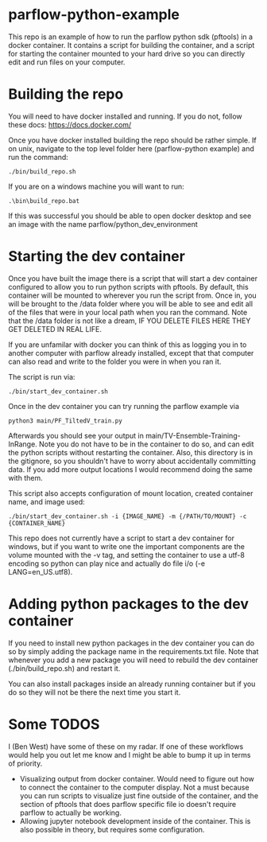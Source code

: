 # parflow-python-example
This repo is an example of how to run the parflow python sdk (pftools) in a docker container. It contains a script for building the container, and a script for starting the container mounted to your hard drive so you can directly edit and run files on your computer.

# Building the repo
You will need to have docker installed and running. If you do not, follow these docs: https://docs.docker.com/

Once you have docker installed building the repo should be rather simple. If on unix, navigate to the top level folder here (parflow-python example) and run the command:
```
./bin/build_repo.sh
```
If you are on a windows machine you will want to run:
```
.\bin\build_repo.bat
```
If this was successful you should be able to open docker desktop and see an image with the name parflow/python_dev_environment

# Starting the dev container
Once you have built the image there is a script that will start a dev container configured to allow you to run python scripts with pftools. By default, this container will be mounted to wherever you run the script from. Once in, you will be brought to the /data folder where you will be able to see and edit all of the files that were in your local path when you ran the command. Note that the /data folder is not like a dream, IF YOU DELETE FILES HERE THEY GET DELETED IN REAL LIFE.

If you are unfamilar with docker you can think of this as logging you in to another computer with parflow already installed, except that that computer can also read and write to the folder you were in when you ran it.

The script is run via:
```
./bin/start_dev_container.sh
```

Once in the dev container you can try running the parflow example via 
```
python3 main/PF_TiltedV_train.py
```
Afterwards you should see your output in main/TV-Ensemble-Training-InRange. Note you do not have to be in the container to do so, and can edit the python scripts without restarting the container. Also, this directory is in the gitignore, so you shouldn't have to worry about accidentally committing data. If you add more output locations I would recommend doing the same with them.

This script also accepts configuration of mount location, created container name, and image used:
```
./bin/start_dev_container.sh -i {IMAGE_NAME} -m {/PATH/TO/MOUNT} -c {CONTAINER_NAME}
```

This repo does not currently have a script to start a dev container for windows, but if you want to write one the important components are the volume mounted with the -v tag, and setting the container to use a utf-8 encoding so python can play nice and actually do file i/o (-e LANG=en_US.utf8).

# Adding python packages to the dev container
If you need to install new python packages in the dev container you can do so by simply adding the package name in the requirements.txt file. Note that whenever you add a new package you will need to rebuild the dev container (./bin/build_repo.sh) and restart it.

You can also install packages inside an already running container but if you do so they will not be there the next time you start it.

# Some TODOS
I (Ben West) have some of these on my radar. If one of these workflows would help you out let me know and I might be able to bump it up in terms of priority.
- Visualizing output from docker container. Would need to figure out how to connect the container to the computer display. Not a must because you can run scripts to visualize just fine outside of the container, and the section of pftools that does parflow specific file io doesn't require parflow to actually be working.
- Allowing jupyter notebook development inside of the container. This is also possible in theory, but requires some configuration.